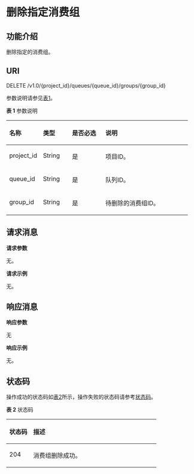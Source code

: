 # 删除指定消费组<a name="zh-cn_topic_0035224986"></a>

## 功能介绍<a name="section66716254"></a>

删除指定的消费组。

## URI<a name="section63575380"></a>

DELETE /v1.0/\{project\_id\}/queues/\{queue\_id\}/groups/\{group\_id\}

参数说明请参见[表1](#d0e1514)。

**表 1**  参数说明

<a name="d0e1514"></a>
<table><thead align="left"><tr id="row5595356"><th class="cellrowborder" valign="top" width="18.61186118611861%" id="mcps1.2.5.1.1"><p id="p50570707"><a name="p50570707"></a><a name="p50570707"></a>名称</p>
</th>
<th class="cellrowborder" valign="top" width="15.971597159715973%" id="mcps1.2.5.1.2"><p id="p2586631"><a name="p2586631"></a><a name="p2586631"></a>类型</p>
</th>
<th class="cellrowborder" valign="top" width="18.421842184218423%" id="mcps1.2.5.1.3"><p id="p4113828617026"><a name="p4113828617026"></a><a name="p4113828617026"></a>是否必选</p>
</th>
<th class="cellrowborder" valign="top" width="46.994699469946994%" id="mcps1.2.5.1.4"><p id="p8190559"><a name="p8190559"></a><a name="p8190559"></a>说明</p>
</th>
</tr>
</thead>
<tbody><tr id="row59455556"><td class="cellrowborder" valign="top" width="18.61186118611861%" headers="mcps1.2.5.1.1 "><p id="p51170717"><a name="p51170717"></a><a name="p51170717"></a>project_id</p>
</td>
<td class="cellrowborder" valign="top" width="15.971597159715973%" headers="mcps1.2.5.1.2 "><p id="p51187411"><a name="p51187411"></a><a name="p51187411"></a>String</p>
</td>
<td class="cellrowborder" valign="top" width="18.421842184218423%" headers="mcps1.2.5.1.3 "><p id="p6355303217026"><a name="p6355303217026"></a><a name="p6355303217026"></a>是</p>
</td>
<td class="cellrowborder" valign="top" width="46.994699469946994%" headers="mcps1.2.5.1.4 "><p id="p52539597"><a name="p52539597"></a><a name="p52539597"></a>项目ID。</p>
</td>
</tr>
<tr id="row3094327"><td class="cellrowborder" valign="top" width="18.61186118611861%" headers="mcps1.2.5.1.1 "><p id="p49313939"><a name="p49313939"></a><a name="p49313939"></a>queue_id</p>
</td>
<td class="cellrowborder" valign="top" width="15.971597159715973%" headers="mcps1.2.5.1.2 "><p id="p35006119"><a name="p35006119"></a><a name="p35006119"></a>String</p>
</td>
<td class="cellrowborder" valign="top" width="18.421842184218423%" headers="mcps1.2.5.1.3 "><p id="p2504447617026"><a name="p2504447617026"></a><a name="p2504447617026"></a>是</p>
</td>
<td class="cellrowborder" valign="top" width="46.994699469946994%" headers="mcps1.2.5.1.4 "><p id="p16923420"><a name="p16923420"></a><a name="p16923420"></a>队列ID。</p>
</td>
</tr>
<tr id="row54233278111058"><td class="cellrowborder" valign="top" width="18.61186118611861%" headers="mcps1.2.5.1.1 "><p id="p18337459111058"><a name="p18337459111058"></a><a name="p18337459111058"></a>group_id</p>
</td>
<td class="cellrowborder" valign="top" width="15.971597159715973%" headers="mcps1.2.5.1.2 "><p id="p8939188111058"><a name="p8939188111058"></a><a name="p8939188111058"></a>String</p>
</td>
<td class="cellrowborder" valign="top" width="18.421842184218423%" headers="mcps1.2.5.1.3 "><p id="p52985659111058"><a name="p52985659111058"></a><a name="p52985659111058"></a>是</p>
</td>
<td class="cellrowborder" valign="top" width="46.994699469946994%" headers="mcps1.2.5.1.4 "><p id="p63979949111058"><a name="p63979949111058"></a><a name="p63979949111058"></a>待删除的消费组ID。</p>
</td>
</tr>
</tbody>
</table>

## 请求消息<a name="section35307513"></a>

**请求参数**

无。

**请求示例**

无。

## 响应消息<a name="section49332166"></a>

**响应参数**

无

**响应示例**

无。

## 状态码<a name="section41336317"></a>

操作成功的状态码如[表2](#d0e1675)所示，操作失败的状态码请参考[状态码](状态码.md)。

**表 2**  状态码

<a name="d0e1675"></a>
<table><thead align="left"><tr id="row24171358"><th class="cellrowborder" valign="top" width="15.98%" id="mcps1.2.3.1.1"><p id="p11722994"><a name="p11722994"></a><a name="p11722994"></a>状态码</p>
</th>
<th class="cellrowborder" valign="top" width="84.02%" id="mcps1.2.3.1.2"><p id="p10038421"><a name="p10038421"></a><a name="p10038421"></a>描述</p>
</th>
</tr>
</thead>
<tbody><tr id="row7805810"><td class="cellrowborder" valign="top" width="15.98%" headers="mcps1.2.3.1.1 "><p id="p28290863"><a name="p28290863"></a><a name="p28290863"></a>204</p>
</td>
<td class="cellrowborder" valign="top" width="84.02%" headers="mcps1.2.3.1.2 "><p id="p9858548"><a name="p9858548"></a><a name="p9858548"></a>消费组删除成功。</p>
</td>
</tr>
</tbody>
</table>

